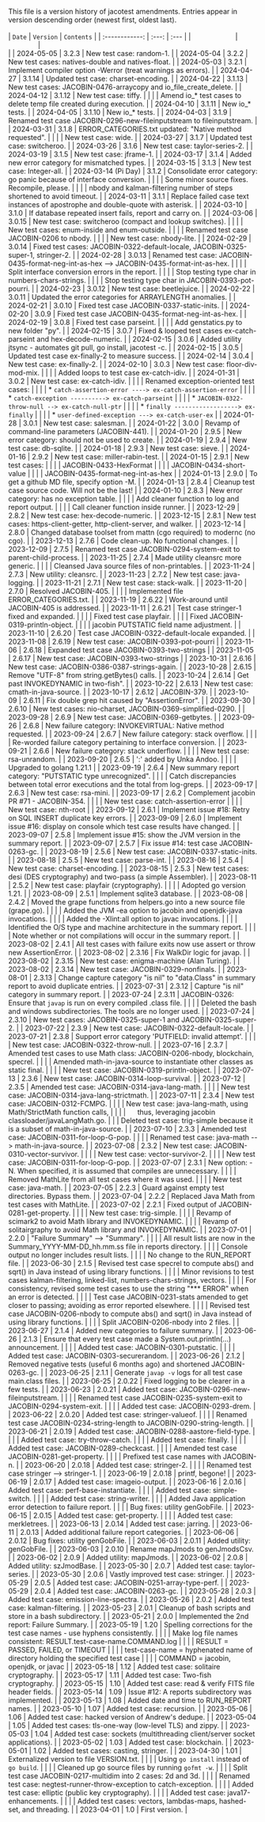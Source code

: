 This file is a version history of jacotest amendments.  Entries appear in version descending order (newest first, oldest last).
<br>
<br>
| `Date` | `Version` | `Contents` |
| :------------: | :---: | :--- |
|<img width=90/>|<img width=60/>|<img width=600/>|
| 2024-05-05 | 3.2.3 | New test case: random-1. |
| 2024-05-04 | 3.2.2 | New test cases: natives-double and natives-float. |
| 2024-05-03 | 3.2.1 | Implement compiler option -Werror (treat warnings as errors). |
| 2024-04-27 | 3.1.14 | Updated test case: charset-encoding. |
| 2024-04-22 | 3.1.13 | New test cases: JACOBIN-0476-arraycopy and io_file_create_delete. |
| 2024-04-12 | 3.1.12 | New test case: tiffy. |
| | | Amend io_* test cases to delete temp file created during execution. |
| 2024-04-10 | 3.1.11 | New io_* tests. |
| 2024-04-05 | 3.1.10 | New io_* tests. |
| 2024-04-03 | 3.1.9 | Renamed test case JACOBIN-0296-new-fileinputstream to fileinputstream. |
| 2024-03-31 | 3.1.8 | ERROR_CATEGORIES.txt updated: "Native method requested". |
| | | New test case: wide. |
| 2024-03-27 | 3.1.7 | Updated test case: switcheroo. |
| 2024-03-26 | 3.1.6 | New test case: taylor-series-2. |
| 2024-03-19 | 3.1.5 | New test case: jframe-1. |
| 2024-03-17 | 3.1.4 | Added new error category for mismatched types. |
| 2024-03-15 | 3.1.3 | New test case: Integer-all. |
| 2024-03-14 (Pi Day) | 3.1.2 | Consolidate error category: go panic because of interface conversion. |
| | | Some minor source fixes. Recompile, please. |
| | | nbody and kalman-filtering number of steps shortened to avoid timeout. |
| 2024-03-11 | 3.1.1 | Replace failed case text instances of apostrophe and double-quote with asterisk. |
| 2024-03-10 | 3.1.0 | If database repeated insert fails, report and carry on. |
| 2024-03-06 | 3.0.15 | New test case: switcheroo (compact and lookup switches). |
| | | New test cases: enum-inside and enum-outside. |
| | | Renamed test case JACOBIN-0206 to nbody. |
| | | New test case: nbody-lite. |
| 2024-02-29 | 3.0.14 | Fixed test cases: JACOBIN-0322-default-locale, JACOBIN-0325-super-1, stringer-2. |
| 2024-02-28 | 3.0.13 | Renamed test case: JACOBIN-0435-format-neg-int-as-hex --> JACOBIN-0435-format-int-as-hex. |
| | | Split interface conversion errors in the report. |
| | | Stop testing type char in numbers-chars-strings. |
| | | Stop testing type char in JACOBIN-0393-pot-pourri. |
| 2024-02-23 | 3.0.12 | New test case: beetlejuice. |
| 2024-02-22 | 3.0.11 | Updated the error categories for ARRAYLENGTH anomalies. |
| 2024-02-21 | 3.0.10 | Fixed test case JACOBIN-0337-static-inits. |
| 2024-02-20 | 3.0.9 | Fixed test case JACOBIN-0435-format-neg-int-as-hex. |
| 2024-02-19 | 3.0.8 | Fixed test case parseint. |
| | | Add genstatics.py to new folder "py". |
| 2024-02-15 | 3.0.7 | Fixed & looped test cases ex-catch-parseint and hex-decode-numeric. |
| 2024-02-15 | 3.0.6 | Added utility jtsync - automates git pull, go install, jacotest -c. |
| 2024-02-15 | 3.0.5 | Updated test case ex-finally-2 to measure success. |
| 2024-02-14 | 3.0.4 | New test case: ex-finally-2. |
| 2024-02-10 | 3.0.3 | New test case: floor-div-mod-mix. |
| | | Added loops to test case ex-catch-idiv. |
| 2024-01-31 | 3.0.2 | New test case: ex-catch-idiv. |
| | | Renamed exception-oriented test cases: |
| | | * `catch-assertion-error ----> ex-catch-assertion-error` |
| | | * `catch-exception ----------> ex-catch-parseint` |
| | | * `JACOBIN-0322-throw-null --> ex-catch-null-ptr` |
| | | * `finally ------------------> ex-finally` |
| | | * `user-defined-exception ---> ex-catch-user-ex` |
| 2024-01-28 | 3.0.1 | New test case: salesman. |
| 2024-01-22 | 3.0.0 | Revamp of command-line parameters (JACOBIN-441). |
| 2024-01-20 | 2.9.5 | New error category: should not be used to create. |
| 2024-01-19 | 2.9.4 | New test case: db-sqlite. |
| 2024-01-18 | 2.9.3 | New test case: sieve. |
| 2024-01-16 | 2.9.2 | New test case: miller-rabin-test. |
| 2024-01-15 | 2.9.1 | New test cases: |
| | | JACOBIN-0433-HexFormat |
| | | JACOBIN-0434-short-value |
| | | JACOBIN-0435-format-neg-int-as-hex |
| 2024-01-13 | 2.9.0 | To get a github MD file, specify option -M. |
| 2024-01-13 | 2.8.4 | Cleanup test case source code. Will not be the last! |
| 2024-01-10 | 2.8.3 | New error category: has no exception table. |
| | | Add cleaner function to log and report output. |
| | | Call cleaner function inside runner. |
| 2023-12-29 | 2.8.2 | New test case: hex-decode-numeric. |
| 2023-12-15 | 2.8.1 | New test cases: https-client-getter, http-client-server, and walker. |
| 2023-12-14 | 2.8.0 | Changed database toolset from mattn (cgo required) to modernc (no cgo). |
| 2023-12-13 | 2.7.6 | Code clean-up. No functional changes. |
| 2023-12-09 | 2.7.5 | Renamed test case JACOBIN-0294-system-exit to parent-child-process. |
| 2023-11-25 | 2.7.4 | Made utility cleansrc more generic. |
| | | Cleansed Java source files of non-printables. |
| 2023-11-24 | 2.7.3 | New utility: cleansrc. |
| 2023-11-23 | 2.7.2 | New test case: java-logging. |
| 2023-11-21 | 2.7.1 | New test case: stack-walk. |
| 2023-11-20 | 2.7.0 | Resolved JACOBIN-405. |
| | | Implemented file ERROR_CATEGORIES.txt. |
| 2023-11-19 | 2.6.22 | Work-around until JACOBIN-405 is addressed. |
| 2023-11-11 | 2.6.21 | Test case stringer-1 fixed and expanded. |
| | | Fixed test case playfair. |
| | | Fixed JACOBIN-0319-println-object. |
| | | jacobin PUTSTATIC field name adjustment. |
| 2023-11-10 | 2.6.20 | Test case JACOBIN-0322-default-locale expanded. |
| 2023-11-08 | 2.6.19 | New test case: JACOBIN-0393-pot-pourri |
| 2023-11-06 | 2.6.18 | Expanded test case JACOBIN-0393-two-strings |
| 2023-11-05 | 2.6.17 | New test case: JACOBIN-0393-two-strings |
| 2023-10-31 | 2.6.16 | New test case: JACOBIN-0386-0387-strings-again. |
| 2023-10-28 | 2.6.15 | Remove "UTF-8" from string.getBytes() calls. |
| 2023-10-24 | 2.6.14 | Get past INVOKEDYNAMIC in two-fish". |
| 2023-10-22 | 2.6.13 | New test case: cmath-in-java-source. |
| 2023-10-17 | 2.6.12 | JACOBIN-379. |
| 2023-10-09 | 2.6.11 | Fix double grep hit caused by "AssertionError". |
| 2023-09-30 | 2.6.10 | New test cases: nio-charset, JACOBIN-0369-simplified-0290. |
| 2023-09-28 | 2.6.9 | New test case: JACOBIN-0369-getbytes. |
| 2023-09-26 | 2.6.8 | New failure category: INVOKEVIRTUAL: Native method requested. |
| 2023-09-24 | 2.6.7 | New failure category: stack overflow. |
| | | Re-worded failure category pertaining to interface conversion. |
| 2023-09-21 | 2.6.6 | New failure category: stack underflow. |
| | | New test case: rsa-unrandom. |
| 2023-09-20 | 2.6.5 | ':' added by Unka Andoo. |
| | | Upgraded to golang 1.21.1 |
| 2023-09-19 | 2.6.4 | New summary report category: "PUTSTATIC type unrecognized". |
| | | Catch discrepancies between total error executions and the total from log-greps. |
| 2023-09-17 | 2.6.3 | New test case: rsa-mini. |
| 2023-09-17 | 2.6.2 | Complement jacobin PR #71 - JACOBIN-354. |
| | | New test case: catch-assertion-error |
| | | New test case: nth-root |
| 2023-09-12 | 2.6.1 | Implement issue #18: Retry on SQL INSERT duplicate key errors. |
| 2023-09-09 | 2.6.0 | Implement issue #16: display on console which test case results have changed. |
| 2023-09-07 | 2.5.8 | Implement issue #15: show the JVM version in the summary report. |
| 2023-09-07 | 2.5.7 | Fix issue #14: test case JACOBIN-0263-gc. |
| 2023-08-19 | 2.5.6 | New test case: JACOBIN-0337-static-inits. |
| 2023-08-18 | 2.5.5 | New test case: parse-int. |
| 2023-08-16 | 2.5.4 | New test case: charset-encoding. |
| 2023-08-15 | 2.5.3 | New test cases: desi (DES cryptography) and two-pass (a simple Assembler). |
| 2023-08-11 | 2.5.2 | New test case: playfair (cryptography). |
| | | Adopted go version 1.21. |
| 2023-08-09 | 2.5.1 | Implement sqlite3 database. |
| 2023-08-08 | 2.4.2 | Moved the grape functions from helpers.go into a new source file (grape.go). |
| | | Added the JVM -ea option to jacobin and openjdk-java invocations. |
| | | Added the -Xlint:all option to javac invocations. |
| | | Identified the O/S type and machine architecture in the summary report. |
| | | Note whether or not compilations will occur in the summary report. |
| 2023-08-02 | 2.4.1 | All test cases with failure exits now use assert or throw new AssertionError. |
| 2023-08-02 | 2.3.16 | Fix WalkDir logic for javap. |
| 2023-08-02 | 2.3.15 | New test case: enigma-machine (Alan Turing). |
| 2023-08-02 | 2.3.14 | New test case: JACOBIN-0329-nonfinals. |
| 2023-08-01 | 2.3.13 | Change capture category "is nil" to "data.Class" in summary report to avoid duplicate entries. |
| 2023-07-31 | 2.3.12 | Capture "is nil" category in summary report. |
| 2023-07-24 | 2.3.11 | JACOBIN-0326: Ensure that `javap` is run on every compiled .class file. |
| | | Deleted the bash and windows subdirectories. The tools are no longer used. |
| 2023-07-24 | 2.3.10 | New test cases: JACOBIN-0325-super-1 and JACOBIN-0325-super-2. |
| 2023-07-22 | 2.3.9 | New test case: JACOBIN-0322-default-locale. |
| 2023-07-21 | 2.3.8 |  Support error category 'PUTFIELD: invalid attempt'. |
| | | New test case: JACOBIN-0322-throw-null. |
| 2023-07-16 | 2.3.7 | Amended test cases to use Math class: JACOBIN-0206-nbody, blockchain, specrel. |
| | | Amended math-in-java-source to instantiate other classes as static final. |
| | | New test case: JACOBIN-0319-println-object. |
| 2023-07-13 | 2.3.6 | New test case: JACOBIN-0314-loop-survival. |
| 2023-07-12 | 2.3.5 | Amended test case: JACOBIN-0314-java-lang-math. |
| | | New test case: JACOBIN-0314-java-lang-strictmath. |
| 2023-07-11 | 2.3.4 | New test case: JACOBIN-0312-FCMPG. |
| | | New test case: java-lang-math, using Math/StrictMath function calls, |
| | | &nbsp;&nbsp;&nbsp;&nbsp;&nbsp;thus, leveraging jacobin classloader/javaLangMath.go.
| | | Deleted test case: trig-simple because it is a subset of math-in-java-source. |
| 2023-07-10 | 2.3.3 | Amended test case: JACOBIN-0311-for-loop-G-pop. |
| | | Renamed test case: java-math --> math-in-java-source. |
| 2023-07-08 | 2.3.2 | New test case: JACOBIN-0310-vector-survivor. |
| | | New test case: vector-survivor-2. |
| | | New test case: JACOBIN-0311-for-loop-G-pop. |
| 2023-07-07 | 2.3.1 | New option: -N. When specified, it is assumed that compiles are unnecessary. |
| | | Removed MathLite from all test cases where it was used. |
| | | New test case: java-math. |
| 2023-07-05 | 2.2.3 | Guard against empty test directories. Bypass them. |
| 2023-07-04 | 2.2.2 | Replaced Java Math from test cases with MathLite. |
| 2023-07-02 | 2.2.1 | Fixed output of JACOBIN-0281-get-property. |
| | | New test case: trig-simple. |
| | | Revamp of scimark2 to avoid Math library and INVOKEDYNAMIC. |
| | | Revamp of solitairgraphy to avoid Math library and INVOKEDYNAMIC. |
| 2023-07-01 | 2.2.0 | "Failure Summary" --> "Summary". |
| | | All result lists are now in the Summary_YYYY-MM-DD_hh.mm.ss file in reports directory. |
| | | Console output no longer includes result lists. |
| | | No change to the RUN_REPORT file. |
| 2023-06-30 | 2.1.5 | Revised test case specrel to compute abs() and sqrt() in Java instead of using library functions. |
| | | Minor revisions to test cases kalman-filtering, linked-list, numbers-chars-strings, vectors. |
| | | For consistency, revised some test cases to use the string "*** ERROR" when an error is detected. |
| | | Test case JACOBIN-0231-stats amended to get closer to passing; avoiding as error reported elsewhere. |
| | | Revised test case JACOBIN-0206-nbody to compute abs() and sqrt() in Java instead of using library functions. |
| | | Split JACOBIN-0206-nbody into 2 files. |
| 2023-06-27 | 2.1.4 | Added new categories to failure summary. |
| 2023-06-26 | 2.1.3 | Ensure that every test case made a System.out.println(...) announcement. |
| | | Added test case: JACOBIN-0301-putstatic. |
| | | Added test case: JACOBIN-0303-securerandom. |
| 2023-06-26 | 2.1.2 | Removed negative tests (useful 6 months ago) and shortened JACOBIN-0263-gc. |
| 2023-06-25 | 2.1.1 | Generate `javap -v` logs for all test case main.class files. |
| 2023-06-25 | 2.0.22 | Fixed logging to be clearer in a few tests. |
| 2023-06-23 | 2.0.21 | Added test case: JACOBIN-0296-new-fileinputstream. |
| | | Renamed test case JACOBIN-0235-system-exit to JACOBIN-0294-system-exit. |
| | | Added test case: JACOBIN-0293-drem. |
| 2023-06-22 | 2.0.20 | Added test case: stringer-valueof. |
| | | Renamed test case JACOBIN-0234-string-length to JACOBIN-0290-string-length. |
| 2023-06-21 | 2.0.19 | Added test case: JACOBIN-0288-aastore-field-type. |
| | | Added test case: try-throw-catch. |
| | | Added test case: finally. |
| | | Added test case: JACOBIN-0289-checkcast. |
| | | Amended test case JACOBIN-0281-get-property. |
| | | Prefixed test case names with JACOBIN-n. |
| 2023-06-20 | 2.0.18 | Added test case: stringer-2. |
| | | Renamed test case stringer --> stringer-1. |
| 2023-06-19 | 2.0.18 | printf, begone! |
| 2023-06-19 | 2.0.17 | Added test case: imageio-output. |
| 2023-06-16 | 2.0.16 | Added test case: perf-base-instantiate. |
|  |  | Added test case: simple-switch. |
|  |  | Added test case: string-writer. |
|  |  | Added Java application error detection to failure report. |
|  |  | Bug fixes: utility genGobFile. |
| 2023-06-15 | 2.0.15 | Added test case: get-property. |
|  |  | Added test case: merkletrees. |
| 2023-06-13 | 2.0.14 | Added test case: jarring. |
| 2023-06-11 | 2.0.13 | Added additional failure report categories. |
| 2023-06-06 | 2.0.12 | Bug fixes: utility genGobFile. |
| 2023-06-03 | 2.0.11 | Added utility: genGobFile. |
| 2023-06-03 | 2.0.10 | Rename mapJmods to genJmodsCsv. |
| 2023-06-02 | 2.0.9  | Added utility: mapJmods. |
| 2023-06-02 | 2.0.8  | Added utility: szJmodBase. |
| 2023-05-30 | 2.0.7  | Added test case: taylor-series. |
| 2023-05-30 | 2.0.6  | Vastly improved test case: stringer. |
| 2023-05-29 | 2.0.5  | Added test case: JACOBIN-0251-array-type-perf. |
| 2023-05-29 | 2.0.4  | Added test case: JACOBIN-0263-gc. |
| 2023-05-28 | 2.0.3  | Added test case: emission-line-spectra. |
| 2023-05-26 | 2.0.2  | Added test case: kalman-filtering. |
| 2023-05-23 | 2.0.1  | Cleanup of bash scripts and store in a bash subdirectory. |
| 2023-05-21 | 2.0.0  | Implemented the 2nd report: Failure Summary. |
| 2023-05-19 | 1.20  | Spelling corrections for the test case names - use hyphens consistently. |
|            |       | Make log file names consistent: RESULT.test-case-name.COMMAND.log |
|            |       | RESULT = PASSED, FAILED, or TIMEOUT |
|            |       | test-case-name = hyphenated name of directory holding the specified test case |
|            |       | COMMAND = jacobin, openjdk, or javac |
| 2023-05-18 | 1.12  | Added test case: solitaire cryptography. |
| 2023-05-17 | 1.11  | Added test case: Two-fish cryptography. |
| 2023-05-15 | 1.10  | Added test case: read & verify FITS file header fields. |
| 2023-05-14 | 1.09  | Issue #12: A reports subdirectory was implemented. |
| 2023-05-13 | 1.08  | Added date and time to RUN_REPORT names. |
| 2023-05-10 | 1.07  | Added test case: recursion. |
| 2023-05-06 | 1.06  | Added test case: hacked version of Andrew's dedupe. |
| 2023-05-04 | 1.05  | Added test cases: tls-one-way (low-level TLS) and zippy. |
| 2023-05-03 | 1.04  | Added test case: sockets (multithreading client/server socket applications). |
| 2023-05-02 | 1.03  | Added test case: blockchain. |
| 2023-05-01 | 1.02  | Added test cases: casting, stringer. |
| 2023-04-30 | 1.01  | Externalized version to file VERSION.txt. |
|  |  | Using ```go install``` instead of ```go build```. |
|  |  | Cleaned up go source files by running ```gofmt -w```. |
|  |  | Split test case JACOBIN-0217-multidim into 2 cases: 2d and 3d. |
|  |  | Renamed test case: negtest-runner-throw-exception to catch-exception. |
|  |  | Added test case: elliptic (public key cryptography). |
|  |  | Added test case: java17-enhancements. |
|  |  | Added test cases: vectors, lambdas-maps, hashed-set, and threading. |
| 2023-04-01 | 1.0  | First version. |

